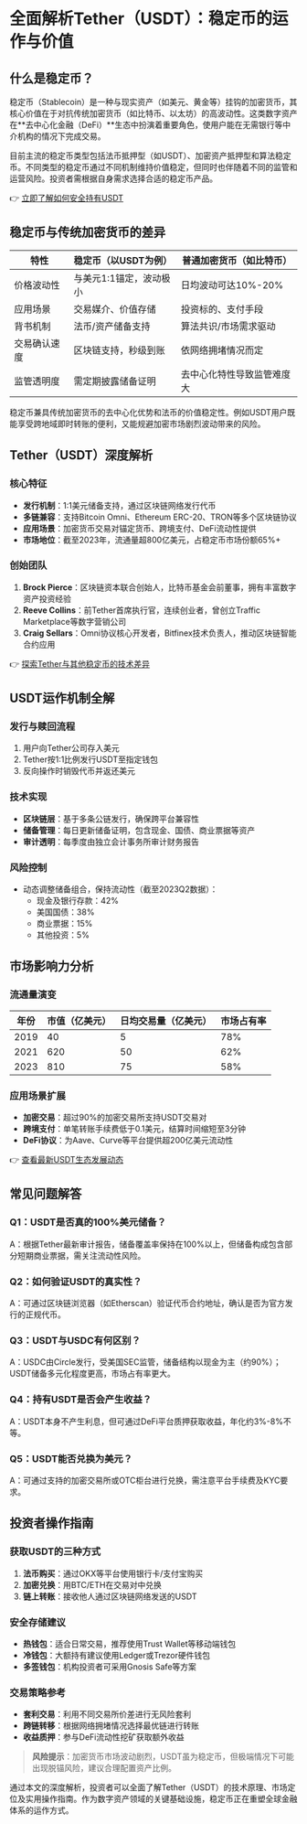 # 全面解析Tether（USDT）：稳定币的运作与价值

## 什么是稳定币？

稳定币（Stablecoin）是一种与现实资产（如美元、黄金等）挂钩的加密货币，其核心价值在于对抗传统加密货币（如比特币、以太坊）的高波动性。这类数字资产在**去中心化金融（DeFi）**生态中扮演着重要角色，使用户能在无需银行等中介机构的情况下完成交易。

目前主流的稳定币类型包括法币抵押型（如USDT）、加密资产抵押型和算法稳定币。不同类型的稳定币通过不同机制维持价值稳定，但同时也伴随着不同的监管和运营风险。投资者需根据自身需求选择合适的稳定币产品。

👉 [立即了解如何安全持有USDT](https://bit.ly/okx_welcome)

## 稳定币与传统加密货币的差异

| 特性                | 稳定币（以USDT为例）          | 普通加密货币（如比特币）        |
|---------------------|------------------------------|-------------------------------|
| 价格波动性          | 与美元1:1锚定，波动极小       | 日均波动可达10%-20%           |
| 应用场景            | 交易媒介、价值存储             | 投资标的、支付手段             |
| 背书机制            | 法币/资产储备支持              | 算法共识/市场需求驱动          |
| 交易确认速度        | 区块链支持，秒级到账           | 依网络拥堵情况而定             |
| 监管透明度          | 需定期披露储备证明             | 去中心化特性导致监管难度大     |

稳定币兼具传统加密货币的去中心化优势和法币的价值稳定性。例如USDT用户既能享受跨地域即时转账的便利，又能规避加密市场剧烈波动带来的风险。

## Tether（USDT）深度解析

### 核心特征
- **发行机制**：1:1美元储备支持，通过区块链网络发行代币
- **多链兼容**：支持Bitcoin Omni、Ethereum ERC-20、TRON等多个区块链协议
- **应用场景**：加密货币交易对锚定货币、跨境支付、DeFi流动性提供
- **市场地位**：截至2023年，流通量超800亿美元，占稳定币市场份额65%+

### 创始团队
1. **Brock Pierce**：区块链资本联合创始人，比特币基金会前董事，拥有丰富数字资产投资经验
2. **Reeve Collins**：前Tether首席执行官，连续创业者，曾创立Traffic Marketplace等数字营销公司
3. **Craig Sellars**：Omni协议核心开发者，Bitfinex技术负责人，推动区块链智能合约应用

👉 [探索Tether与其他稳定币的技术差异](https://bit.ly/okx_welcome)

## USDT运作机制全解

### 发行与赎回流程
1. 用户向Tether公司存入美元
2. Tether按1:1比例发行USDT至指定钱包
3. 反向操作时销毁代币并返还美元

### 技术实现
- **区块链层**：基于多条公链发行，确保跨平台兼容性
- **储备管理**：每日更新储备证明，包含现金、国债、商业票据等资产
- **审计透明**：每季度由独立会计事务所审计财务报告

### 风险控制
- 动态调整储备组合，保持流动性（截至2023Q2数据）：
  - 现金及银行存款：42%
  - 美国国债：38%
  - 商业票据：15%
  - 其他投资：5%

## 市场影响力分析

### 流通量演变
| 年份 | 市值（亿美元） | 日均交易量（亿美元） | 市场占有率 |
|------|----------------|----------------------|------------|
| 2019 | 40             | 5                    | 78%        |
| 2021 | 620            | 50                   | 62%        |
| 2023 | 810            | 75                   | 58%        |

### 应用场景扩展
- **加密交易**：超过90%的加密交易所支持USDT交易对
- **跨境支付**：单笔转账手续费低于0.1美元，结算时间缩短至3分钟
- **DeFi协议**：为Aave、Curve等平台提供超200亿美元流动性

👉 [查看最新USDT生态发展动态](https://bit.ly/okx_welcome)

## 常见问题解答

### Q1：USDT是否真的100%美元储备？
A：根据Tether最新审计报告，储备覆盖率保持在100%以上，但储备构成包含部分短期商业票据，需关注流动性风险。

### Q2：如何验证USDT的真实性？
A：可通过区块链浏览器（如Etherscan）验证代币合约地址，确认是否为官方发行的正规代币。

### Q3：USDT与USDC有何区别？
A：USDC由Circle发行，受美国SEC监管，储备结构以现金为主（约90%）；USDT储备多元化程度更高，市场占有率更大。

### Q4：持有USDT是否会产生收益？
A：USDT本身不产生利息，但可通过DeFi平台质押获取收益，年化约3%-8%不等。

### Q5：USDT能否兑换为美元？
A：可通过支持的加密交易所或OTC柜台进行兑换，需注意平台手续费及KYC要求。

## 投资者操作指南

### 获取USDT的三种方式
1. **法币购买**：通过OKX等平台使用银行卡/支付宝购买
2. **加密兑换**：用BTC/ETH在交易对中兑换
3. **链上转账**：接收他人通过区块链网络发送的USDT

### 安全存储建议
- **热钱包**：适合日常交易，推荐使用Trust Wallet等移动端钱包
- **冷钱包**：大额持有建议使用Ledger或Trezor硬件钱包
- **多签钱包**：机构投资者可采用Gnosis Safe等方案

### 交易策略参考
- **套利交易**：利用不同交易所价差进行无风险套利
- **跨链转移**：根据网络拥堵情况选择最优链进行转账
- **收益质押**：参与DeFi流动性挖矿获取额外收益

> **风险提示**：加密货币市场波动剧烈，USDT虽为稳定币，但极端情况下可能出现脱锚风险，建议合理配置资产比例。

通过本文的深度解析，投资者可以全面了解Tether（USDT）的技术原理、市场定位及实用操作指南。作为数字资产领域的关键基础设施，稳定币正在重塑全球金融体系的运作方式。